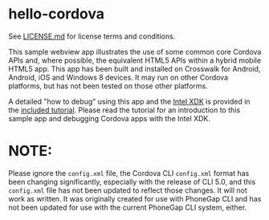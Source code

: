 # hello-cordova

See [LICENSE.md][] for license terms and conditions.

  [LICENSE.md]: LICENSE.md

This sample webview app illustrates the use of some common core Cordova APIs
and, where possible, the equivalent HTML5 APIs within a hybrid mobile HTML5 app.
This app has been built and installed on Crosswalk for Android, Android, iOS
and Windows 8 devices. It may run on other Cordova platforms, but has not been
tested on those other platforms.

A detailed "how to debug" using this app and the [Intel XDK][1] is provided in
the [included tutorial][]. Please read the tutorial for an introduction to this
sample app and debugging Cordova apps with the Intel XDK.

[included tutorial]: docs/README.md
[1]: <http://xdk.intel.com>

# NOTE:

Please ignore the `config.xml` file, the Cordova CLI `config.xml` format has
been changing significantly, especially with the release of CLI 5.0, and this
`config.xml` file has not been updated to reflect those changes. It will not
work as written. It was originally created for use with PhoneGap CLI and has
not been updated for use with the current PhoneGap CLI system, either.